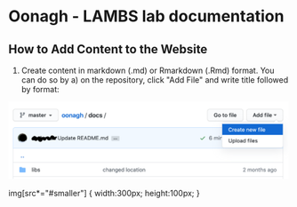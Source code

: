 # Oonagh - LAMBS lab documentation 

## How to Add Content to the Website

1. Create content in markdown (.md) or Rmarkdown (.Rmd) format. You can do so by
 a) on the repository, click "Add File" and write title followed by format:
 
 ![New File](/docs/new_file.png#smaller)
 
 img[src*="#smaller"] {
   width:300px;
   height:100px;
 }
 


